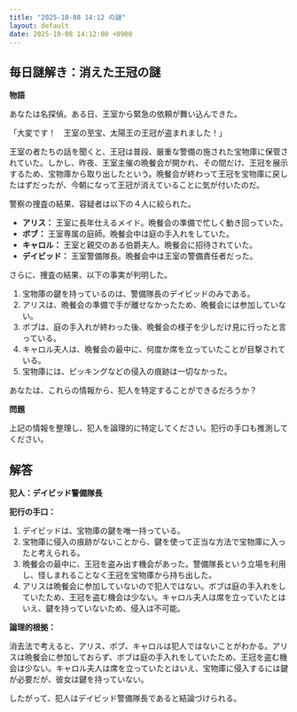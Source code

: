 ```yaml
---
title: "2025-10-08 14:12 の謎"
layout: default
date: 2025-10-08 14:12:00 +0900
---
```

## 毎日謎解き：消えた王冠の謎

**物語**

あなたは名探偵。ある日、王室から緊急の依頼が舞い込んできた。

「大変です！　王室の至宝、太陽王の王冠が盗まれました！」

王室の者たちの話を聞くと、王冠は普段、厳重な警備の施された宝物庫に保管されていた。しかし、昨夜、王室主催の晩餐会が開かれ、その間だけ、王冠を展示するため、宝物庫から取り出したという。晩餐会が終わって王冠を宝物庫に戻したはずだったが、今朝になって王冠が消えていることに気が付いたのだ。

警察の捜査の結果、容疑者は以下の４人に絞られた。

*   **アリス：** 王室に長年仕えるメイド。晩餐会の準備で忙しく動き回っていた。
*   **ボブ：** 王室専属の庭師。晩餐会中は庭の手入れをしていた。
*   **キャロル：** 王室と親交のある伯爵夫人。晩餐会に招待されていた。
*   **デイビッド：** 王室警備隊長。晩餐会中は王室の警備責任者だった。

さらに、捜査の結果、以下の事実が判明した。

1.  宝物庫の鍵を持っているのは、警備隊長のデイビッドのみである。
2.  アリスは、晩餐会の準備で手が離せなかったため、晩餐会には参加していない。
3.  ボブは、庭の手入れが終わった後、晩餐会の様子を少しだけ見に行ったと言っている。
4.  キャロル夫人は、晩餐会の最中に、何度か席を立っていたことが目撃されている。
5.  宝物庫には、ピッキングなどの侵入の痕跡は一切なかった。

あなたは、これらの情報から、犯人を特定することができるだろうか？

**問題**

上記の情報を整理し、犯人を論理的に特定してください。犯行の手口も推測してください。

## 解答

**犯人：デイビッド警備隊長**

**犯行の手口：**

1.  デイビッドは、宝物庫の鍵を唯一持っている。
2.  宝物庫に侵入の痕跡がないことから、鍵を使って正当な方法で宝物庫に入ったと考えられる。
3.  晩餐会の最中に、王冠を盗み出す機会があった。警備隊長という立場を利用し、怪しまれることなく王冠を宝物庫から持ち出した。
4.  アリスは晩餐会に参加していないので犯人ではない。ボブは庭の手入れをしていたため、王冠を盗む機会は少ない。キャロル夫人は席を立っていたとはいえ、鍵を持っていないため、侵入は不可能。

**論理的根拠：**

消去法で考えると、アリス、ボブ、キャロルは犯人ではないことがわかる。アリスは晩餐会に参加しておらず、ボブは庭の手入れをしていたため、王冠を盗む機会は少ない。キャロル夫人は席を立っていたとはいえ、宝物庫に侵入するには鍵が必要だが、彼女は鍵を持っていない。

したがって、犯人はデイビッド警備隊長であると結論づけられる。
